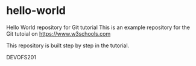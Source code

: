 # hello-world
Hello World repository for Git tutorial
This is an example repository for the Git tutoial on https://www.w3schools.com

This repository is built step by step in the tutorial.

DEVOFS201